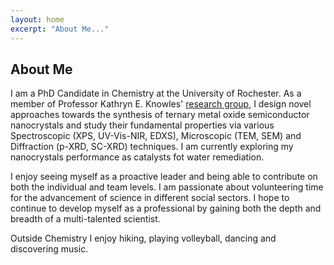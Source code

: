 ```yaml
---
layout: home
excerpt: "About Me..."
--- 
```


## About Me

I am a PhD Candidate in Chemistry at the University of Rochester. 
  As a member of Professor Kathryn E. Knowles' [research group](https://www.sas.rochester.edu/chm/groups/knowles/), 
  I design novel approaches towards the synthesis of ternary metal oxide semiconductor 
  nanocrystals and study their fundamental properties via various Spectroscopic (XPS, UV-Vis-NIR, EDXS), 
  Microscopic (TEM, SEM) and Diffraction (p-XRD, SC-XRD) techniques. I am currently exploring my nanocrystals performance
  as catalysts fot water remediation.
  
  I enjoy seeing myself as a proactive leader and being able to contribute on both the individual and team levels. 
  I am passionate about volunteering time for the advancement of science in different social sectors. 
  I hope to continue to develop myself as a professional by gaining both the depth and breadth of a multi-talented scientist.
  
  Outside Chemistry I enjoy hiking, playing volleyball, dancing and discovering music.

  
